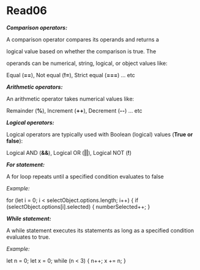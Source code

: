 # Read06

***Comparison operators:***

A comparison operator compares its operands and returns a 

logical value based on whether the comparison is true. The 

operands can be numerical, string, logical, or object values like:

Equal (**==**), Not equal (**!=**), Strict equal (**===**) ... etc

***Arithmetic operators:***

An arithmetic operator takes numerical values like:

Remainder (**%**), Increment (**++**), Decrement (**--**) ... etc

***Logical operators:***

Logical operators are typically used with Boolean (logical) 
values (**True or false**):

Logical AND (**&&**), Logical OR (**||**), Logical NOT (**!**)

***For statement:***

A for loop repeats until a specified condition evaluates to false

*Example:*

for (let i = 0; i < selectObject.options.length; i++) {
    if (selectObject.options[i].selected) {
      numberSelected++;
    }

***While statement:***

A while statement executes its statements as long as a specified condition evaluates to true.

*Example:*

let n = 0;
let x = 0;
while (n < 3) {
  n++;
  x += n;
}




